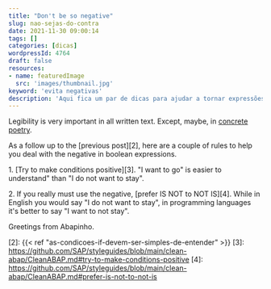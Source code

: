 ```yaml
---
title: "Don't be so negative"
slug: nao-sejas-do-contra
date: 2021-11-30 09:00:14
tags: []
categories: [dicas]
wordpressId: 4764
draft: false
resources:
- name: featuredImage
  src: 'images/thumbnail.jpg'
keyword: 'evita negativas'
description: 'Aqui fica um par de dicas para ajudar a tornar expressões booleanas mais legíveis.'
---
```

Legibility is very important in all written text. Except, maybe, in [concrete poetry][1].

As a follow up to the [previous post][2], here are a couple of rules to help you deal with the negative in boolean expressions.

<!--more-->

1\. [Try to make conditions positive][3]. "I want to go" is easier to understand" than "I do not want to stay".

2\. If you really must use the negative, [prefer IS NOT to NOT IS][4]. While in English you would say "I do not want to stay", in programming languages it's better to say "I want to not stay".

Greetings from Abapinho.

   [1]: https://cdn.culturagenial.com/imagens/aranha.jpg
   [2]: {{< ref "as-condicoes-if-devem-ser-simples-de-entender" >}}
   [3]: https://github.com/SAP/styleguides/blob/main/clean-abap/CleanABAP.md#try-to-make-conditions-positive
   [4]: https://github.com/SAP/styleguides/blob/main/clean-abap/CleanABAP.md#prefer-is-not-to-not-is

